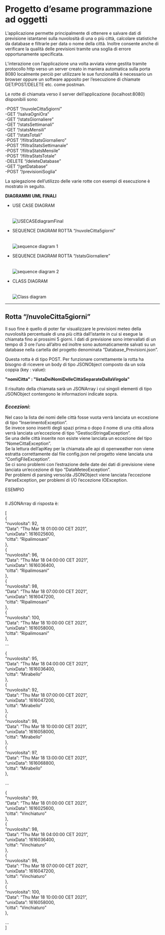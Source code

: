 <!DOCTYPE html>
<html>

<head>
  <meta charset="utf-8">
  <meta name="viewport" content="width=device-width, initial-scale=1.0">
  <title>README</title>
  <link rel="stylesheet" href="https://stackedit.io/style.css" />
</head>

<body class="stackedit">
  <div class="stackedit__html"><h1 id="progetto-desame-programmazione-ad-oggetti">Progetto d’esame programmazione ad oggetti</h1>
<p>L’applicazione permette principalmente di ottenere e salvare dati di previsione istantanei sulla nuvolosità di una o più città, calcolare statistiche da database e filtrarle per data o nome della città. Inoltre consente anche di verificare la qualità delle previsioni tramite una soglia di errore opportunamente specificata.</p>
<p>L’interazione con l’applicazione una volta avviata viene gestita tramite protocollo http verso un server creato in maniera automatica sulla porta 8080 localmente perciò per utilizzare le sue funzionalità è necessario un browser oppure un software apposito per l’esecuzione di chiamate GET/POST/DELETE etc. come postman.</p>
<p>Le rotte di chiamata verso il server dell’applicazione (localhost:8080) disponibili sono:</p>
<p>-POST  “/nuvoleCitta5giorni”<br>
-GET    “/salvaOgniOra”<br>
-GET    “/statsGiornaliere”<br>
-GET    “/statsSettimanali”<br>
-GET    “/statsMensili”<br>
-GET    “/statsTotali”<br>
-POST “/filtraStatsGiornaliero”<br>
-POST  “/filtraStatsSettimanale”<br>
-POST  “/filtraStatsMensile”<br>
-POST  “/filtraStatsTotale”<br>
-DELETE “/deleteDatabase”<br>
-GET “/getDatabase”<br>
-POST “/previsioniSoglia”</p>
<p>La spiegazione dell’utilizzo delle varie rotte con esempi di esecuzione è mostrato in seguito.</p>
<p><strong>DIAGRAMMI UML FINALI</strong></p>
<ul>
<li>
<p>USE CASE DIAGRAM<br>
<br><br>
<img src="https://raw.githubusercontent.com/manuel-gizzarone/esame-OOP/master/progettoDekGiz/UML/UmlFinal/ControllerUseCase.png" alt="USECASEdiagramFinal"></p>
</li>
<li>
<p>SEQUENCE DIAGRAM ROTTA “/nuvoleCitta5giorni”<br>
<br><br>
<img src="https://raw.githubusercontent.com/manuel-gizzarone/esame-OOP/master/progettoDekGiz/UML/UmlFinal/SequenceApi5giorni.png" alt="sequence diagram 1"></p>
</li>
<li>
<p>SEQUENCE DIAGRAM ROTTA “/statsGiornaliere”<br>
<br><br>
<img src="https://raw.githubusercontent.com/manuel-gizzarone/esame-OOP/master/progettoDekGiz/UML/UmlFinal/SequenceStatsGiornaliere.png" alt="sequence diagram 2"></p>
</li>
<li>
<p>CLASS DIAGRAM<br>
<br><br>
<img src="https://raw.githubusercontent.com/manuel-gizzarone/esame-OOP/master/progettoDekGiz/UML/UmlFinal/ClassDiagram.png" alt="Class diagram"></p>
</li>
</ul>
<hr>
<h2 id="rotta-nuvolecitta5giorni">Rotta “/nuvoleCitta5giorni”</h2>
<p>Il suo fine è quello di poter far visualizzare le previsioni meteo della nuvolosità percentuale di una più città dall’istante in cui si esegue la chiamata fino ai prossimi 5 giorni. I dati di previsione sono intervallati di un tempo di 3 ore l’uno all’altro ed inoltre sono automaticamente salvati su un database nella cartella del progetto denominata “Database_Previsioni.json”.</p>
<p>Questa rotta è di tipo POST. Per funzionare correttamente la rotta ha bisogno di ricevere un body di tipo JSONObject composto da un sola coppia (key : value):</p>
<p><strong>"nomiCitta" : "listaDeiNomiDelleCittàSeparateDallaVirgola"</strong></p>
<p>Il risultato della chiamata sarà un JSONArray i cui singoli elementi di tipo JSONObject contengono le informazioni indicate sopra.</p>
<h3 id="eccezioni"><em>Eccezioni</em>:</h3>
<p>Nel caso la lista dei nomi delle città fosse vuota verrà lanciata un eccezione di tipo “InserimentoException”.<br>
Se invece sono inseriti degli spazi prima o dopo il nome di una città allora verrà lanciata un’eccezione di tipo “GestisciStringaException”.<br>
Se una delle città inserite non esiste viene lanciata un eccezione del tipo “NomeCittaException”.<br>
Se la lettura dell’apiKey per la chiamata alle api di openweather non viene estratta correttamente dal file config.json nel progetto viene lanciata una “ConfigFileException”.<br>
Se ci sono problemi con l’estrazione delle date dei dati di previsione viene lanciata un’eccezione di tipo “DataMeteoException”.<br>
Per problemi di parsing verso/da JSONObject viene lanciata l’eccezione ParseException, per problemi di I/O l’eccezione IOException.</p>
<p>ESEMPIO</p>
<p><img src="https://raw.githubusercontent.com/manuel-gizzarone/esame-OOP/master/progettoDekGiz/Immagini/forecast5giorni3Citt%C3%A0.png" alt=""></p>
<p>Il JSONArray  di risposta è:</p>
<p>[<br>
{<br>
“nuvolosita”: 92,<br>
“Data”: “Thu Mar 18 01:00:00 CET 2021”,<br>
“unixData”: 1616025600,<br>
“citta”: “Ripalimosani”<br>
},<br>
{<br>
“nuvolosita”: 96,<br>
“Data”: “Thu Mar 18 04:00:00 CET 2021”,<br>
“unixData”: 1616036400,<br>
“citta”: “Ripalimosani”<br>
},<br>
{<br>
“nuvolosita”: 98,<br>
“Data”: “Thu Mar 18 07:00:00 CET 2021”,<br>
“unixData”: 1616047200,<br>
“citta”: “Ripalimosani”<br>
},<br>
{<br>
“nuvolosita”: 100,<br>
“Data”: “Thu Mar 18 10:00:00 CET 2021”,<br>
“unixData”: 1616058000,<br>
“citta”: “Ripalimosani”<br>
},<br>
…</p>
<p>{<br>
“nuvolosita”: 95,<br>
“Data”: “Thu Mar 18 04:00:00 CET 2021”,<br>
“unixData”: 1616036400,<br>
“citta”: “Mirabello”<br>
},<br>
{<br>
“nuvolosita”: 92,<br>
“Data”: “Thu Mar 18 07:00:00 CET 2021”,<br>
“unixData”: 1616047200,<br>
“citta”: “Mirabello”<br>
},<br>
{<br>
“nuvolosita”: 98,<br>
“Data”: “Thu Mar 18 10:00:00 CET 2021”,<br>
“unixData”: 1616058000,<br>
“citta”: “Mirabello”<br>
},<br>
{<br>
“nuvolosita”: 97,<br>
“Data”: “Thu Mar 18 13:00:00 CET 2021”,<br>
“unixData”: 1616068800,<br>
“citta”: “Mirabello”<br>
},</p>
<p>…</p>
<p>{<br>
“nuvolosita”: 99,<br>
“Data”: “Thu Mar 18 01:00:00 CET 2021”,<br>
“unixData”: 1616025600,<br>
“citta”: “Vinchiaturo”<br>
},<br>
{<br>
“nuvolosita”: 98,<br>
“Data”: “Thu Mar 18 04:00:00 CET 2021”,<br>
“unixData”: 1616036400,<br>
“citta”: “Vinchiaturo”<br>
},<br>
{<br>
“nuvolosita”: 98,<br>
“Data”: “Thu Mar 18 07:00:00 CET 2021”,<br>
“unixData”: 1616047200,<br>
“citta”: “Vinchiaturo”<br>
},<br>
{<br>
“nuvolosita”: 100,<br>
“Data”: “Thu Mar 18 10:00:00 CET 2021”,<br>
“unixData”: 1616058000,<br>
“citta”: “Vinchiaturo”<br>
},</p>
<p>…<br>
]</p>
</div>
</body>

</html>

